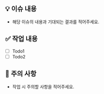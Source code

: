## 💡 이슈 내용

-   해당 이슈의 내용과 기대되는 결과를 적어주세요.

## ✅ 작업 내용

- [ ]    Todo1
- [ ]   Todo2

## 🚨 주의 사항

-   작업 시 주의할 사항을 적어주세요.
